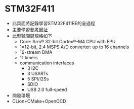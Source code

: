 # STM32F411

* 此頁面將記錄學習STM32F411RE的全過程
* 主要學習[參考網址](https://blog.csdn.net/qq_36347513/category_10508589.html/ "link")
* 此型號關鍵規格如下
  * Core: Arm® 32-bit Cortex®-M4 CPU with FPU
  * 1×12-bit, 2.4 MSPS A/D converter: up to 16 channels
  * 16-stream DMA
  * 11 timers
  * communication interfaces 
    * 3 I2C
    * 3 USARTs
    * 5 SPI/I2Ss
    * SDIO
    * USB 2.0 full-speed
 * 開發環境
  * CLion+CMake+OpenOCD
